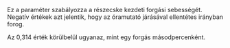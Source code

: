 Ez a paraméter szabályozza a részecske kezdeti forgási sebességét. Negatív értékek azt jelentik, hogy az óramutató járásával ellentétes irányban forog.

Az 0,314 érték körülbelül ugyanaz, mint egy forgás másodpercenként.